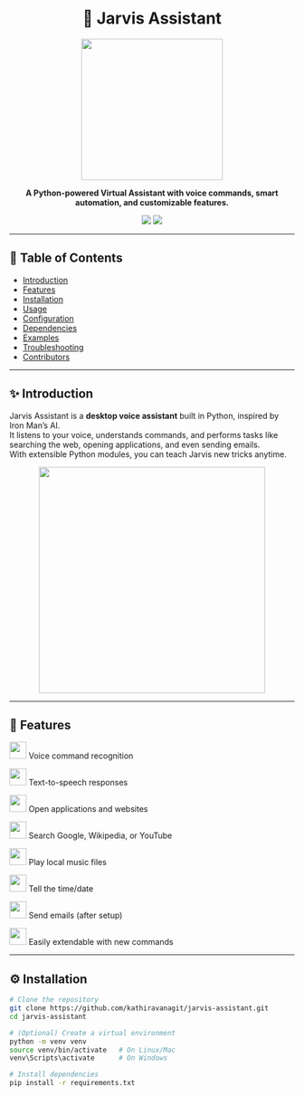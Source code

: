 <h1 align="center">🤖 Jarvis Assistant</h1>

<p align="center">
  <img src="https://media.giphy.com/media/j5QcmXoFWl4Q0/giphy.gif" width="250" />
</p>

<p align="center">
  <b>A Python-powered Virtual Assistant with voice commands, smart automation, and customizable features.</b>
</p>

<p align="center">
  <img src="https://img.shields.io/badge/Python-3.8%2B-blue?logo=python" />
  <img src="https://img.shields.io/badge/Platform-Windows%20%7C%20Linux%20%7C%20Mac-lightgrey" />
</p>

---

## 📑 Table of Contents
- [Introduction](#-introduction)
- [Features](#-features)
- [Installation](#-installation)
- [Usage](#-usage)
- [Configuration](#-configuration)
- [Dependencies](#-dependencies)
- [Examples](#-examples)
- [Troubleshooting](#-troubleshooting)
- [Contributors](#-contributors)

---

## ✨ Introduction

Jarvis Assistant is a **desktop voice assistant** built in Python, inspired by Iron Man’s AI.  
It listens to your voice, understands commands, and performs tasks like searching the web, opening applications, and even sending emails.  
With extensible Python modules, you can teach Jarvis new tricks anytime.

<p align="center">
  <img src="https://media.giphy.com/media/du3J3cXyzhj75IOgvA/giphy.gif" width="400" />
</p>

---

## 🚀 Features

<p>
  <img src="https://media.giphy.com/media/du3J3cXyzhj75IOgvA/giphy.gif" width="30" /> Voice command recognition  
</p>
<p>
  <img src="https://media.giphy.com/media/du3J3cXyzhj75IOgvA/giphy.gif" width="30" /> Text-to-speech responses  
</p>
<p>
  <img src="https://media.giphy.com/media/du3J3cXyzhj75IOgvA/giphy.gif" width="30" /> Open applications and websites  
</p>
<p>
  <img src="https://media.giphy.com/media/du3J3cXyzhj75IOgvA/giphy.gif" width="30" /> Search Google, Wikipedia, or YouTube  
</p>
<p>
  <img src="https://media.giphy.com/media/du3J3cXyzhj75IOgvA/giphy.gif" width="30" /> Play local music files  
</p>
<p>
  <img src="https://media.giphy.com/media/du3J3cXyzhj75IOgvA/giphy.gif" width="30" /> Tell the time/date  
</p>
<p>
  <img src="https://media.giphy.com/media/du3J3cXyzhj75IOgvA/giphy.gif" width="30" /> Send emails (after setup)  
</p>
<p>
  <img src="https://media.giphy.com/media/du3J3cXyzhj75IOgvA/giphy.gif" width="30" /> Easily extendable with new commands  
</p>

---

## ⚙️ Installation

```bash
# Clone the repository
git clone https://github.com/kathiravanagit/jarvis-assistant.git
cd jarvis-assistant

# (Optional) Create a virtual environment
python -m venv venv
source venv/bin/activate   # On Linux/Mac
venv\Scripts\activate      # On Windows

# Install dependencies
pip install -r requirements.txt
